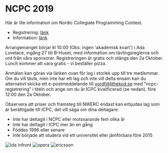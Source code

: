 # NCPC 2019

Här är lite information om Nordic Collegiate Programming Contest.

* Registrering: [länk](http://nordic.icpc.io/ncpc2019/reg.html)
* Information: [länk](https://nordic.icpc.io/#ncpc)

Arrangemanget börjar kl 10:00 (Obs: ingen 'akademisk kvart') i Ada Lovelace,
ingång 27 till B-Huset, med information om tävlingsreglerna och ord från våra sponsorer.
Registreringen är gratis och stängs den 2a Oktober. Lunch kommer att vara
gratis - vi beställer pizza.

Anmälan kan göras via länken ovan för lag i storlek upp till tre medlemmar. Om du vill
tävla, men inte har ett lag och inte vill delta ensam kan du alternativt skicka
ett e-postmeddelande till vordf@lithekod.se med "ncpc-registrering" i titeln
och ange om du är ICPC kvalificerad (se nedan), före 12:00 den 2a Oktober.


Observera att priser och framsteg till NWERC endast kan erbjudas lag som är
berättigade till ICPC, det vill säga om dina deltagare:

* Inte har deltagit i NCPC eller motsvarande fem olika år
* Inte har deltagit i ICPC mer än en gång
* Föddes 1996 eller senare
* Inte började att studera vid ett universitet eller jämförbara före 2015

<div id="sponsor-container">
    <img class="sponsor" src="/static/img/idainfront_logo.png" alt="ida infront">
    <img class="sponsor" src="/static/img/opera_dark_logo.png" alt="opera">
    <img class="sponsor" src="/static/img/ericsson_logo.png" alt="ericsson">
</div>
